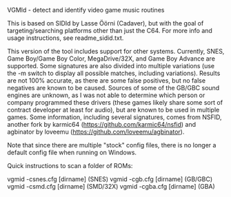 VGMId - detect and identify video game music routines

This is based on SIDId by Lasse Öörni (Cadaver), but with the goal of targeting/searching platforms other than just the C64. For more info and usage instructions, see readme_sidid.txt.

This version of the tool includes support for other systems. Currently, SNES, Game Boy/Game Boy Color, MegaDrive/32X, and Game Boy Advance are supported. Some signatures are also divided into multiple variations (use the -m switch to display all possible matches, including variations). Results are not 100% accurate, as there are some false positives, but no false negatives are known to be caused. Sources of some of the GB/GBC sound engines are unknown, as I was not able to determine which person or company programmed these drivers (these games likely share some sort of contract developer at least for audio), but are known to be used in multiple games.
Some information, including several signatures, comes from NSFID, another fork by karmic64 (https://github.com/karmic64/nsfid) and agbinator by loveemu (https://github.com/loveemu/agbinator).

Note that since there are multiple "stock" config files, there is no longer a default config file when running on Windows.

Quick instructions to scan a folder of ROMs:

vgmid -csnes.cfg [dirname] (SNES)
vgmid -cgb.cfg [dirname] (GB/GBC)
vgmid -csmd.cfg [dirname] (SMD/32X)
vgmid -cgba.cfg [dirname] (GBA)
